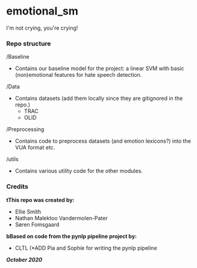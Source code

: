 # emotional_sm
I'm not crying, you're crying!



### Repo structure


/Baseline
- Contains our baseline model for the project: a linear SVM with basic (non)emotional features for hate speech detection.


/Data
- Contains datasets (add them locally since they are gitignored in the repo.)
  - TRAC
  - OLID

/Preprocessing
- Contains code to preprocess datasets (and emotion lexicons?) into the VUA format etc.

/utils
- Contains various utility code for the other modules.





### Credits

__tThis repo was created by:__
- Ellie Smith
- Nathan Malektoo Vandermolen-Pater
- Søren Fomsgaard

__bBased on code from the pynlp pipeline project by:__
- CLTL (*ADD Pia and Sophie for writing the pynlp pipeline

***October 2020***